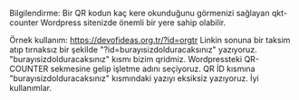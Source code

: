 Bilgilendirme: 
Bir QR kodun kaç kere okunduğunu görmenizi sağlayan qkt-counter Wordpress sitenizde önemli bir yere sahip olabilir.

Örnek kullanım: 
https://devofideas.org.tr/?id=orgtr 
Linkin sonuna bir taksim atıp tırnaksız bir şekilde "?id=burayısizdolduracaksınız" yazıyoruz. "burayısizdolduracaksınız" kısmı bizim qridmiz. 
Wordpressteki QR-COUNTER sekmesine gelip işletme adını seçiyoruz. QR İD kısmına "burayısizdolduracaksınız" kısmındaki yazıyı eksiksiz yazıyoruz. 
İyi kullanımlar.
